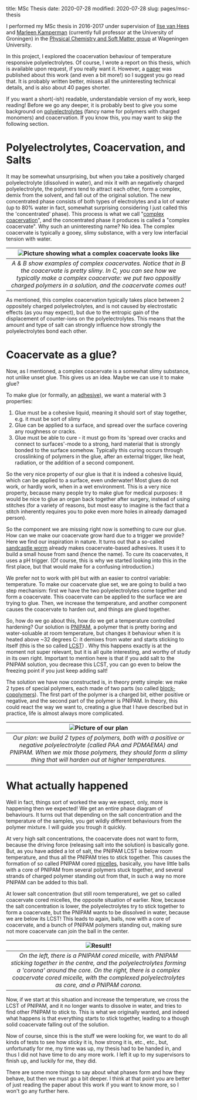 title: MSc Thesis
date: 2020-07-28
modified: 2020-07-28
slug: pages/msc-thesis

I performed my MSc thesis in 2016-2017 under supervision of [Ilse van Hees](https://orcid.org/0000-0001-7261-3699) and [Marleen Kamperman](https://orcid.org/0000-0002-0520-4534) (currently full professor at the University of Groningen) in the [Physical Chemistry and Soft Matter group](https://www.wur.nl/en/Research-Results/Chair-groups/Agrotechnology-and-Food-Sciences/Physical-Chemistry-and-Soft-Matter.htm) at Wageningen University. 

In this project, I explored the coacervation behaviour of temperature responsive polyelectrolytes. Of course, I wrote a report on this thesis, which is available upon request, if you really want it. However, a [paper](https://doi.org/10.1039/c9py00250b) was published about this work (and even a bit more!) so I suggest you go read that. It is probably written better, misses all the uninteresting technical details, and is also about 40 pages shorter.

If you want a short(-ish) readable, understandable version of my work, keep reading! Before we go any deeper, it is probably best to give you some background on [polyelectrolytes](https://en.wikipedia.org/wiki/Polyelectrolyte) (fancy name for polymers with charged monomers) and coacervation. If you know this, you may want to skip the following section.

# Polyelectrolytes, Coacervation, and Salts
It may be somewhat unsurprising, but when you take a positively charged polyelectrolyte (dissolved in water), and mix it with an negatively charged polyelectrolyte, the polymers tend to attract each other, form a complex, demix from the solvent, and fall out of the original solution. The new concentrated phase consists of both types of electrolytes and a lot of water (up to 80% water in fact, somewhat surprising considering I just called this the 'concentrated' phase). This process is what we call "[complex coacervation](https://en.wikipedia.org/wiki/Coacervate)", and the concentrated phase it produces is called a "complex coacervate". Why such an uninteresting name? No idea. The complex coacervate is typically a gooey, slimy substance, with a very low interfacial tension with water.

| ![Picture showing what a complex coacervate looks like]({static}/images/complex-coacervates.png "Examples of complex coacervates") | 
|:--:| 
| *A & B show examples of complex coacervates. Notice that in B the coacervate is pretty slimy. In C, you can see how we typically make a complex coacervate: we put two oppositly charged polymers in a solution, and the coacervate comes out!* |

As mentioned, this complex coacervation typically takes place between 2 oppositely charged polyelectrolytes, and is not caused by electrostatic effects (as you may expect), but due to the entropic gain of the displacement of counter-ions on the polyelectrolytes. This means that the amount and type of salt can strongly influence how strongly the polyelectrolytes bond each other.

# Coacervate as a glue?
Now, as I mentioned, a complex coacervate is a somewhat slimy substance, not unlike unset glue. This gives us an idea. Maybe we can use it to make glue? 

To make glue (or formally, an [adhesive](https://en.wikipedia.org/wiki/Adhesive)), we want a material with 3 properties:
 1. Glue must be a cohesive liquid, meaning it should sort of stay together, e.g. it must be sort of slimy
 2. Glue can be applied to a surface, and spread over the surface covering any roughness or cracks.
 3. Glue must be able to cure - it must go from its 'spread over cracks and connect to surfaces'-mode to a strong, hard material that is strongly bonded to the surface somehow. Typically this curing occurs through crosslinking of polymers in the glue, after an external trigger, like heat, radiation, or the addition of a second component.

So the very nice property of our glue is that it is indeed a cohesive liquid, which can be applied to a surface, even underwater! Most glues do not work, or hardly work, when in a wet environment. This is a very nice property, because many people try to make glue for medical purposes: it would be nice to glue an organ back together after surgery, instead of using stitches (for a variety of reasons, but most easy to imagine is the fact that a stitch inherently requires you to poke even more holes in already damaged person). 

So the component we are missing right now is something to cure our glue. How can we make our coacervate grow hard due to a trigger we provide? Here we find our inspiration in nature. It turns out that a so-called [sandcastle worm](https://en.wikipedia.org/wiki/Phragmatopoma_californica) already makes coacervate-based adhesives. It uses it to build a small house from sand (hence the name). To cure its coacervates, it uses a pH trigger. (Of course, this is why we started looking into this in the first place, but that would make for a confusing introduction.)

We prefer not to work with pH but with an easier to control variable: temperature. To make our coacervate glue set, we are going to build a two step mechanism: first we have the two polyelectrolytes come together and form a coacervate. This coacervate can be applied to the surface we are trying to glue. Then, we increase the temperature, and another component causes the coacervate to harden out, and things are glued together.

So, how do we go about this, how do we get a temperature controlled hardening? Our solution is [PNIPAM](https://en.wikipedia.org/wiki/Poly%28N-isopropylacrylamide%29), a polymer that is pretty boring and water-soluable at room temperature, but changes it behaviour when it is heated above ~32 degrees C: it demixes from water and starts sticking to itself (this is the so called [LCST](https://en.wikipedia.org/wiki/Lower_critical_solution_temperature)) . Why this happens exactly is at the moment not super relevant, but it is all quite interesting, and worthy of study in its own right. Important to mention here is that if you add salt to the PNIPAM solution, you decrease this LCST, you can go even to below the freezing point if you just keep adding salt!

The solution we have now constructed is, in theory pretty simple: we make 2 types of special polymers, each made of two parts (so called [block-copolymers](https://en.wikipedia.org/wiki/Copolymer)). The first part of the polymer is a charged bit, either positive or negative, and the second part of the polymer is PNIPAM. In theory, this could react the way we want to, creating a glue that I have described but in practice, life is almost always more complicated.


| ![Picture of our plan]({static}/images/the-plan.png "Our master plan") | 
|:--:| 
| *Our plan: we build 2 types of polymers, both with a positive or negative polyelectrolyte (called PAA and PDMAEMA) and PNIPAM. When we mix those polymers, they should form a slimy thing that will harden out at higher temperatures.* |

# What actually happened
Well in fact, things sort of worked the way we expect, only, more is happening then we expected! We get an entire phase diagram of behaviours. It turns out that depending on the salt concentration and the temperature of the samples, you get wildly different behaviours from the polymer mixture. I will guide you trough it quickly.

At very high salt concentrations, the coacervate does not want to form, because the driving force (releasing salt into the solution) is basically gone. But, as you have added a lot of salt, the PNIPAM LCST is below room temperature, and thus all the PNIPAM tries to stick together. This causes the formation of so called PNIPAM cored [micelles](https://en.wikipedia.org/wiki/Micelle), basically, you have little balls with a core of PNIPAM from several polymers stuck together, and several strands of charged polymer standing out from that, in such a way no more PNIPAM can be added to this ball.

At lower salt concentration (but still room temperature), we get so called coacervate cored micelles, the opposite situation of earlier. Now, because the salt concentration is lower, the polyelectrolytes try to stick together to form a coacervate, but the PNIPAM wants to be dissolved in water, because we are below its LCST! This leads to again, balls, now with a core of coacervate, and a bunch of PNIPAM polymers standing out, making sure not more coacervate can join the ball in the center.


| ![Result!]({static}/images/formed_stuff.jpg "A coacervate cored micelle & a PNIPAM cored micelle") | 
|:--:| 
| *On the left, there is a PNIPAM cored micelle, with PNIPAM sticking together in the centre, and the polyelectrolytes forming a 'corona' around the core. On the right, there is a complex coacervate cored micelle, with the complexed polyelectrolytes as core, and a PNIPAM corona.* |


Now, if we start at this situation and increase the temperature, we cross the LCST of PNIPAM, and it no longer wants to dissolve in water, and tries to find other PNIPAM to stick to. This is what we originally wanted, and indeed what happens is that everything starts to stick together, leading to a though solid coacervate falling out of the solution.

Now of course, since this is the stuff we were looking for, we want to do all kinds of tests to see how sticky it is, how strong it is, etc., etc., but, unfortunatly for me, my time was up, my thesis had to be handed in, and thus I did not have time to do any more work. I left it up to my supervisors to finish up, and luckily for me, they did.

There are some more things to say about what phases form and how they behave, but then we must go a bit deeper. I think at that point you are better of just reading the paper about this work if you want to know more, so I won't go any further here.

